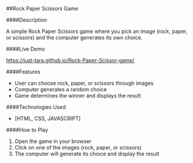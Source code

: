 ##Rock Paper Scissors Game

####Description

A simple Rock Paper Scissors game where you pick an image (rock, paper, or scissors) and the computer generates its own choice.

####Live Demo

https://just-tara.github.io/Rock-Paper-Scissor-game/

####Features

- User can choose rock, paper, or scissors through images
- Computer generates a random choice
- Game determines the winner and displays the result

####Technologies Used

- [HTML, CSS, JAVASCRIPT]

####How to Play

1. Open the game in your browser
2. Click on one of the images (rock, paper, or scissors)
3. The computer will generate its choice and display the result
